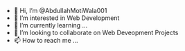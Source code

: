 - 👋 Hi, I’m @AbdullahMotiWala001
- 👀 I’m interested in Web Development
- 🌱 I’m currently learning ...
- 💞️ I’m looking to collaborate on Web Deveopment Projects
- 📫 How to reach me ...


